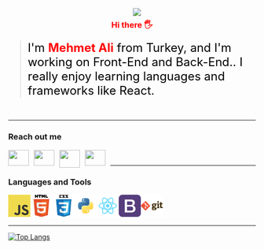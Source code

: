 <img src="https://i.imgur.com/OOpRj.gif" align ="right" width="250" >

### <font color="red"><p align="center" >Hi there 🖐</p></font> 

> <font color="black" size="5px">I'm <span style="color: red;"><b>Mehmet Ali</b></span> from Turkey, and I'm working on Front-End and Back-End.. I really enjoy learning languages and frameworks like React. </font>

<br />

---







### Reach out me


[<img height="32" width="42" src="https://unpkg.com/simple-icons@v7/icons/linkedin.svg" align = "left" style="margin-right:10px;" />](https://www.linkedin.com/in/mehmet-ali-topal-574478246/?locale=en_US)

[<img height="32" width="42" src="https://unpkg.com/simple-icons@v7/icons/hackerrank.svg" align = "left" style="margin-right:10px;" />](https://www.hackerrank.com/malitopal113)

[<img height="36" width="42" src="https://avatars.githubusercontent.com/u/5387632?s=200&v=4"  align = "left" style="margin-right:10px;" />](https://www.codewars.com/users/malitopal113)

[<img height="32" width="42" src="https://unpkg.com/simple-icons@v7/icons/instagram.svg" align = "left" style="margin-right:10px;" />](https://www.instagram.com/m.a.t.113/)

<br />

---


### Languages and Tools

<img src="https://raw.githubusercontent.com/github/explore/80688e429a7d4ef2fca1e82350fe8e3517d3494d/topics/javascript/javascript.png" align = "left" width="45" height="45">

<img src="https://raw.githubusercontent.com/github/explore/80688e429a7d4ef2fca1e82350fe8e3517d3494d/topics/html/html.png" width="45" align = "left" height="45">

<img src="https://raw.githubusercontent.com/github/explore/80688e429a7d4ef2fca1e82350fe8e3517d3494d/topics/css/css.png" width="45" align = "left" height="45">

<img src="https://raw.githubusercontent.com/github/explore/80688e429a7d4ef2fca1e82350fe8e3517d3494d/topics/python/python.png" width="45" align = "left" height="45">

<img src="https://raw.githubusercontent.com/github/explore/80688e429a7d4ef2fca1e82350fe8e3517d3494d/topics/react/react.png" width="45" align = "left" height="45">

<img src="https://raw.githubusercontent.com/github/explore/80688e429a7d4ef2fca1e82350fe8e3517d3494d/topics/bootstrap/bootstrap.png" width="45" align = "left" height="45">

<img src="https://raw.githubusercontent.com/github/explore/80688e429a7d4ef2fca1e82350fe8e3517d3494d/topics/git/git.png" width="45" height="45"  >

---



[![Top Langs](https://github-readme-stats.vercel.app/api/top-langs/?username=malitopal113&layout=compact)](https://github.com/anuraghazra/github-readme-stats) 

